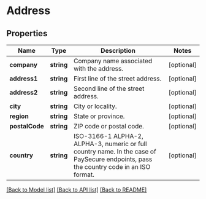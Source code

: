 # Address

## Properties
Name | Type | Description | Notes
------------ | ------------- | ------------- | -------------
**company** | **string** | Company name associated with the address. | [optional] 
**address1** | **string** | First line of the street address. | [optional] 
**address2** | **string** | Second line of the street address. | [optional] 
**city** | **string** | City or locality. | [optional] 
**region** | **string** | State or province. | [optional] 
**postalCode** | **string** | ZIP code or postal code. | [optional] 
**country** | **string** | ISO-3166-1  ALPHA-2, ALPHA-3, numeric or full country name. In the case of PaySecure endpoints, pass the country code in an ISO format. | [optional] 

[[Back to Model list]](../README.md#documentation-for-models) [[Back to API list]](../README.md#documentation-for-api-endpoints) [[Back to README]](../README.md)


